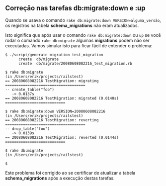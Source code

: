 ## Correção nas tarefas db:migrate:down e :up

Quando se usava o comando `rake db:migrate:down VERSION=alguma_versão`, os registros na tabela **schema\_migrations** não eram atualizados.

Isto significa que após usar o comando `rake db:migrate:down` ou `up` se você rodar o comando `rake db:migrate` algumas **migrations** podem não ser executadas. Vamos simular isto para ficar fácil de entender o problema:

	$ ./script/generate migration test_migration
	      create  db/migrate
	      create  db/migrate/20080608082216_test_migration.rb

	$ rake db:migrate
	(in /Users/erik/projects/railstest)
	== 20080608082216 TestMigration: migrating ====================================
	-- create_table("foo")
	   -> 0.0137s
	== 20080608082216 TestMigration: migrated (0.0140s) ===========================

	$ rake db:migrate:down VERSION=20080608082216
	(in /Users/erik/projects/railstest)
	== 20080608082216 TestMigration: reverting ====================================
	-- drop_table("foo")
	   -> 0.0139s
	== 20080608082216 TestMigration: reverted (0.0144s) ===========================

	$ rake db:migrate
	(in /Users/erik/projects/railstest)

	$

Este problema foi corrigido ao se certificar de atualizar a tabela **schema\_migrations** após a execução destas tarefas.
